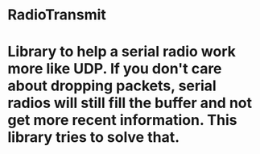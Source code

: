 # RadioTransmit
# Library to help a serial radio work more like UDP. If you don't care about dropping packets, serial radios will still fill the buffer and not get more recent information. This library tries to solve that.
